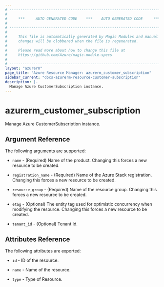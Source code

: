 ```yaml
---
# ----------------------------------------------------------------------------
#
#     ***     AUTO GENERATED CODE    ***    AUTO GENERATED CODE     ***
#
# ----------------------------------------------------------------------------
#
#     This file is automatically generated by Magic Modules and manual
#     changes will be clobbered when the file is regenerated.
#
#     Please read more about how to change this file at
#     https://github.com/Azure/magic-module-specs
#
# ----------------------------------------------------------------------------
layout: "azurerm"
page_title: "Azure Resource Manager: azurerm_customer_subscription"
sidebar_current: "docs-azurerm-resource-customer-subscription"
description: |-
  Manage Azure CustomerSubscription instance.
---
```


# azurerm_customer_subscription

Manage Azure CustomerSubscription instance.


## Argument Reference

The following arguments are supported:

* `name` - (Required) Name of the product. Changing this forces a new resource to be created.

* `registration_name` - (Required) Name of the Azure Stack registration. Changing this forces a new resource to be created.

* `resource_group` - (Required) Name of the resource group. Changing this forces a new resource to be created.

* `etag` - (Optional) The entity tag used for optimistic concurrency when modifying the resource. Changing this forces a new resource to be created.

* `tenant_id` - (Optional) Tenant Id.

## Attributes Reference

The following attributes are exported:

* `id` - ID of the resource.

* `name` - Name of the resource.

* `type` - Type of Resource.
